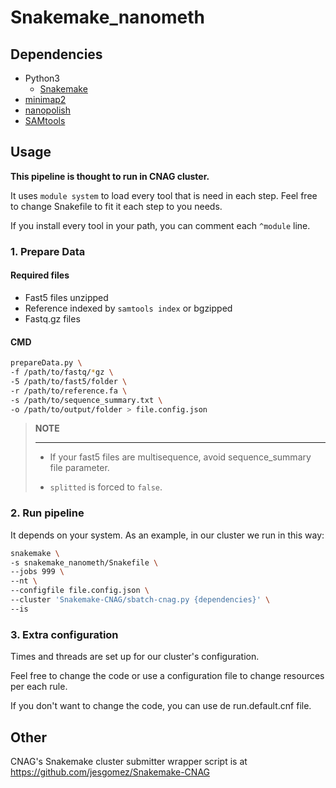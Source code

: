 # Snakemake_nanometh

## Dependencies

- Python3
  - <a href="https://bitbucket.org/snakemake/snakemake" target=_blank>Snakemake</a>
- <a href="https://github.com/lh3/minimap2" target=_blank>minimap2</a>
- <a href="https://github.com/jts/nanopolish" target=_blank>nanopolish</a>
- <a href="http://www.htslib.org/"> SAMtools </a>

## Usage

**This pipeline is thought to run in CNAG cluster.**

It uses `module system` to load every tool that is need in each step. Feel free to change Snakefile to fit it each step to you needs.

If you install every tool in your path, you can comment each `^module` line.

### 1. Prepare Data

#### Required files

- Fast5 files unzipped
- Reference indexed by `samtools index` or bgzipped
- Fastq.gz files
  
#### CMD

```bash
prepareData.py \
-f /path/to/fastq/*gz \
-5 /path/to/fast5/folder \
-r /path/to/reference.fa \
-s /path/to/sequence_summary.txt \
-o /path/to/output/folder > file.config.json

```

>**NOTE**
>*********************
>
> - If your fast5 files are multisequence, avoid sequence_summary file parameter.
>
> - `splitted` is forced to `false`.

### 2. Run pipeline

It depends on your system. As an example, in our cluster we run in this way:

```bash
snakemake \
-s snakemake_nanometh/Snakefile \
--jobs 999 \
--nt \
--configfile file.config.json \
--cluster 'Snakemake-CNAG/sbatch-cnag.py {dependencies}' \
--is
```

### 3. Extra configuration

Times and threads are set up for our cluster's configuration.

Feel free to change the code or use a configuration file to change resources per each rule.

If you don't want to change the code, you can use de run.default.cnf file.

## Other

CNAG's Snakemake cluster submitter wrapper script is at https://github.com/jesgomez/Snakemake-CNAG